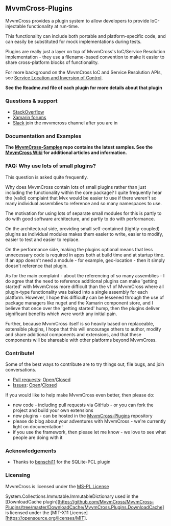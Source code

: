## MvvmCross-Plugins

MvvmCross provides a plugin system to allow developers to provide IoC-injectable functionality at run-time.

This functionality can include both portable and platform-specific code, and can easily be substituted for mock implementations during tests.

Plugins are really just a layer on top of MvvmCross's IoC/Service Resolution implementation - they use a filename-based convention to make it easier to share cross-platform blocks of functionality.

For more background on the MvvmCross IoC and Service Resolution APIs, see [Service Location and Inversion of Control](https://github.com/slodge/MvvmCross/wiki/Service-Location-and-Inversion-of-Control).

**See the Readme.md file of each plugin for more details about that plugin**

### Questions & support

* [StackOverflow](http://stackoverflow.com/questions/tagged/mvvmcross)
* [Xamarin forums](http://forums.xamarin.com)
* [Slack](https://xamarinchat.herokuapp.com/) join the mvvmcross channel after you are in


### Documentation and Examples

**The [MvvmCross-Samples](https://github.com/MvvmCross/MvvmCross-Samples) repo contains the latest samples. See the [MvvmCross Wiki](https://github.com/MvvmCross/MvvmCross/wiki) for additional articles and information.**

### FAQ: Why use lots of small plugins?

This question is asked quite frequently.

Why does MvvmCross contain lots of small plugins rather than just including the functionality within the core package? I quite frequently hear the (valid) complaint that Mvx would be easier to use if there weren't so many individual assemblies to reference and so many namespaces to use. 

The motivation for using lots of separate small modules for this is partly to do with good software architecture, and partly to do with performance.

On the architectural side, providing small self-contained (tightly-coupled) plugins as individual modules makes them easier to write, easier to modify, easier to test and easier to replace.

On the performance side, making the plugins optional means that less unnecessary code is required in apps both at build time and at startup time. If an app doesn't need a module - for example, geo-location - then it simply doesn't reference that plugin.

As for the main complaint - about the referencing of so many assemblies - I do agree that the need to reference additional plugins can make 'getting started' with MvvmCross more difficult than the v1 of MvvmCross where all plugin-type functionality was baked into a single assembly for each platform. However, I hope this difficulty can be lessened through the use of package managers like nuget and the Xamarin component store, and I believe that once over the 'getting started' hump, then the plugins deliver significant benefits which were worth any initial pain.

Further, because MvvmCross itself is so heavily based on replaceable, extensible plugins, I hope that this will encourage others to author, modify and share additional components and extensions, and that these components will be shareable with other platforms beyond MvvmCross.

### Contribute!

Some of the best ways to contribute are to try things out, file bugs, and join conversations.

* [Pull requests](https://github.com/MvvmCross/MvvmCross-Plugins/pulls): [Open](https://github.com/MvvmCross/MvvmCross-Plugins/pulls?q=is%3Aopen+is%3Apr)/[Closed](https://github.com/MvvmCross/MvvmCross-Plugins/pulls?q=is%3Apr+is%3Aclosed)
* [Issues](https://github.com/MvvmCross/MvvmCross-Plugins/issues): [Open](https://github.com/MvvmCross/MvvmCross-Plugins/issues?q=is%3Aopen+is%3Aissue)/[Closed](https://github.com/MvvmCross/MvvmCross-Plugins/issues?q=is%3Aissue+is%3Aclosed)

If you would like to help make MvvmCross even better, then please do:

* new code - including pull requests via GitHub - or you can fork the project and build your own extensions
* new plugins - can be hosted in the [MvvmCross-Plugins](https://github.com/MvvmCross/MvvmCross-Plugins) repository
* please do blog about your adventures with MvvmCross - we're currently light on documentation!
* if you use the framework, then please let me know - we love to see what people are doing with it

### Acknowledgements

* Thanks to [benschi11](https://github.com/benschi11) for the SQLite-PCL plugin

### Licensing

MvvmCross is licensed under the [MS-PL License](http://opensource.org/licenses/ms-pl.html)

System.Collections.Immutable.ImmutableDictionary used in the [DownloadCache plugin][https://github.com/MvvmCross/MvvmCross-Plugins/tree/master/DownloadCache/MvvmCross.Plugins.DownloadCache] is licensed under the [MIT-X11 License][https://opensource.org/licenses/MIT].
